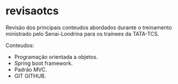 # revisaotcs
Revisão dos principais conteudos abordados durante o treinamento ministrado pelo Senai-Londrina para os trainees da TATA-TCS.

Conteudos:
- Programação orientada a objetos.
- Spring boot framework.
- Padrão MVC.
- GIT GITHUB.


